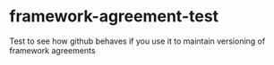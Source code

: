 # framework-agreement-test
Test to see how github behaves if you use it to maintain versioning of framework agreements
